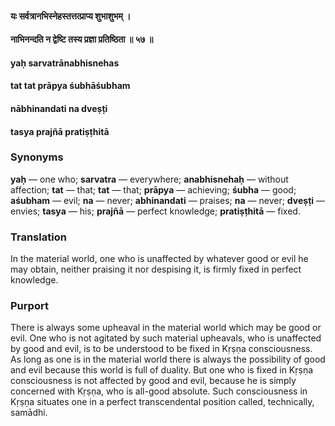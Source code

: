 #### यः सर्वत्रानभिस्नेहस्तत्तत्प्राप्य शुभाशुभम् ।
#### नाभिनन्दति न द्वेष्टि तस्य प्रज्ञा प्रतिष्ठिता ॥ ५७ ॥

#### yaḥ sarvatrānabhisnehas
#### tat tat prāpya śubhāśubham
#### nābhinandati na dveṣṭi
#### tasya prajñā pratiṣṭhitā

### Synonyms

**yaḥ** — one who; **sarvatra** — everywhere; **anabhisnehaḥ** — without affection; **tat** — that; **tat** — that; **prāpya** — achieving; **śubha** — good; **aśubham** — evil; **na** — never; **abhinandati** — praises; **na** — never; **dveṣṭi** — envies; **tasya** — his; **prajñā** — perfect knowledge; **pratiṣṭhitā** — fixed.

### Translation

In the material world, one who is unaffected by whatever good or evil he may obtain, neither praising it nor despising it, is firmly fixed in perfect knowledge.

### Purport

There is always some upheaval in the material world which may be good or evil. One who is not agitated by such material upheavals, who is unaffected by good and evil, is to be understood to be fixed in Kṛṣṇa consciousness. As long as one is in the material world there is always the possibility of good and evil because this world is full of duality. But one who is fixed in Kṛṣṇa consciousness is not affected by good and evil, because he is simply concerned with Kṛṣṇa, who is all-good absolute. Such consciousness in Kṛṣṇa situates one in a perfect transcendental position called, technically, samādhi.
